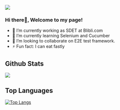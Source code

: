 ![](https://komarev.com/ghpvc/?username=drikdrick&color=green&style=plastic)
### Hi there👋, Welcome to my page! 

<!--
**drikdrick/drikdrick** is a ✨ _special_ ✨ repository because its `README.md` (this file) appears on your GitHub profile.

Here are some ideas to get you started:

- 🔭 I’m currently working on Final Project about Online Management System
- 🌱 I’m currently learning Flutter and Node.js
- 👯 I’m looking to collaborate on projects as Backeng Engineer
- 🤔 I’m looking for help with ...
- 💬 Ask me about ...
- 📫 How to reach me: ...
- ⚡ Fun fact: I can eat fastly
-->
- 🔭 I’m currently working as SDET at Blibli.com
- 🌱 I’m currently learning Selenium and Cucumber
- 👯 I’m looking to collaborate on E2E test framework.
- ⚡ Fun fact: I can eat fastly

## Github Stats
<img align="center" src="https://github-readme-stats.vercel.app/api?username=drikdrick&theme=radical" />

## Top Languages

[![Top Langs](https://github-readme-stats.vercel.app/api/top-langs/?username=drikdrick)](https://github.com/anuraghazra/github-readme-stats)
